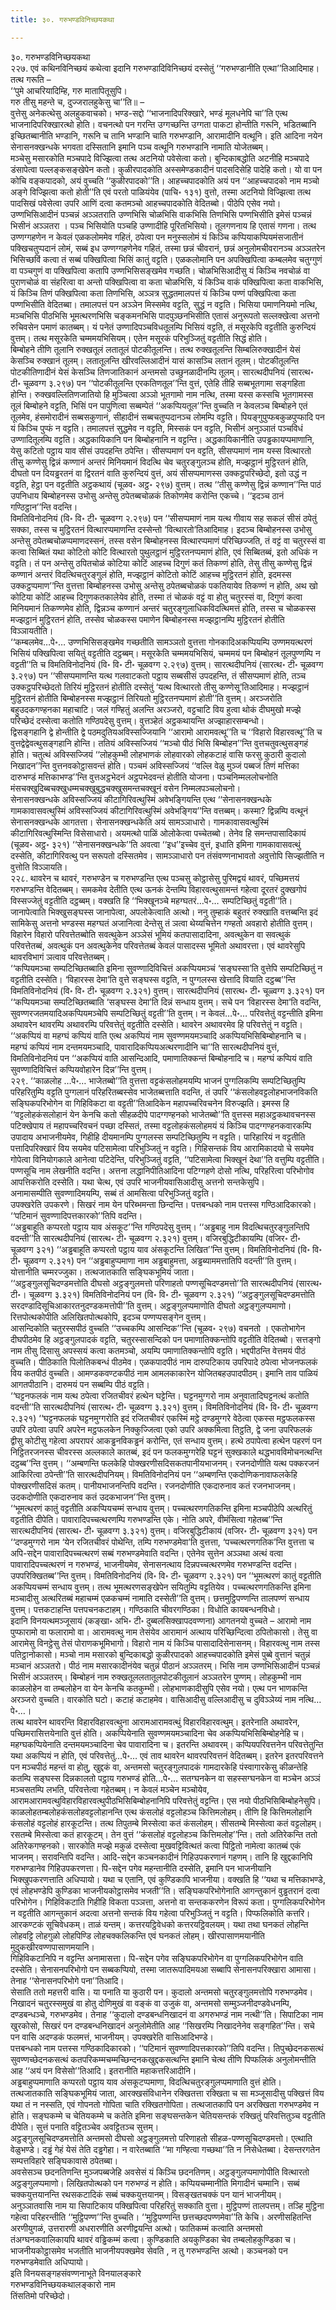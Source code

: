 ```yaml
---
title: ३०. गरुभण्डविनिच्छयकथा

---
```

३०. गरुभण्डविनिच्छयकथा  
२२७. एवं कथिनविनिच्छयं कथेत्वा इदानि गरुभण्डादिविनिच्छयं दस्सेतुं ‘‘गरुभण्डानीति एत्था’’तिआदिमाह। तत्थ गरूति –  
‘‘पुमे आचरियादिम्हि, गरु मातापितूसुपि।  
गरु तीसु महन्ते च, दुज्जरालहुकेसु चा’’ति॥ –  
वुत्तेसु अनेकत्थेसु अलहुकवाचको। भण्ड-सद्दो ‘‘भाजनादिपरिक्खारे, भण्डं मूलधनेपि चा’’ति एत्थ भाजनादिपरिक्खारत्थो होति। वचनत्थो पन गरन्ति उग्गच्छन्ति उग्गता पाकटा होन्तीति गरूनि, भडितब्बानि इच्छितब्बानीति भण्डानि, गरूनि च तानि भण्डानि चाति गरुभण्डानि, आरामादीनि वत्थूनि। इति आदिना नयेन सेनासनक्खन्धके भगवता दस्सितानि इमानि पञ्च वत्थूनि गरुभण्डानि नामाति योजेतब्बम्।  
मञ्चेसु मसारकोति मञ्चपादे विज्झित्वा तत्थ अटनियो पवेसेत्वा कतो। बुन्दिकाबद्धोति अटनीहि मञ्चपादे डंसापेत्वा पल्लङ्कसङ्खेपेन कतो। कुळीरपादकोति अस्समेण्डकादीनं पादसदिसेहि पादेहि कतो। यो वा पन कोचि वङ्कपादको, अयं वुच्चति ‘‘कुळीरपादको’’ति। आहच्चपादकोति अयं पन ‘‘आहच्चपादको नाम मञ्चो अङ्गे विज्झित्वा कतो होती’’ति एवं परतो पाळियंयेव (पाचि॰ १३१) वुत्तो, तस्मा अटनियो विज्झित्वा तत्थ पादसिखं पवेसेत्वा उपरि आणिं दत्वा कतमञ्चो आहच्चपादकोति वेदितब्बो। पीठेपि एसेव नयो।  
उण्णभिसिआदीनं पञ्चन्नं अञ्ञतराति उण्णभिसि चोळभिसि वाकभिसि तिणभिसि पण्णभिसीति इमेसं पञ्चन्नं भिसीनं अञ्ञतरा । पञ्च भिसियोति पञ्चहि उण्णादीहि पूरितभिसियो। तूलगणनाय हि एतासं गणना। तत्थ उण्णग्गहणेन न केवलं एळकलोममेव गहितं, ठपेत्वा पन मनुस्सलोमं यं किञ्चि कप्पियाकप्पियमंसजातीनं पक्खिचतुप्पदानं लोमं, सब्बं इध उण्णग्गहणेनेव गहितं, तस्मा छन्नं चीवरानं, छन्नं अनुलोमचीवरानञ्च अञ्ञतरेन भिसिच्छविं कत्वा तं सब्बं पक्खिपित्वा भिसिं कातुं वट्टति। एळकलोमानि पन अपक्खिपित्वा कम्बलमेव चतुग्गुणं वा पञ्चगुणं वा पक्खिपित्वा कतापि उण्णभिसिसङ्खमेव गच्छति। चोळभिसिआदीसु यं किञ्चि नवचोळं वा पुराणचोळं वा संहरित्वा वा अन्तो पक्खिपित्वा वा कता चोळभिसि, यं किञ्चि वाकं पक्खिपित्वा कता वाकभिसि, यं किञ्चि तिणं पक्खिपित्वा कता तिणभिसि, अञ्ञत्र सुद्धतमालपत्तं यं किञ्चि पण्णं पक्खिपित्वा कता पण्णभिसीति वेदितब्बा। तमालपत्तं पन अञ्ञेन मिस्समेव वट्टति, सुद्धं न वट्टति। भिसिया पमाणनियमो नत्थि, मञ्चभिसि पीठभिसि भूमत्थरणभिसि चङ्कमनभिसि पादपुञ्छनभिसीति एतासं अनुरूपतो सल्लक्खेत्वा अत्तनो रुचिवसेन पमाणं कातब्बम्। यं पनेतं उण्णादिपञ्चविधतूलम्पि भिसियं वट्टति, तं मसूरकेपि वट्टतीति कुरुन्दियं वुत्तम्। तत्थ मसूरकेति चम्ममयभिसियम्। एतेन मसूरकं परिभुञ्जितुं वट्टतीति सिद्धं होति।  
बिम्बोहने तीणि तूलानि रुक्खतूलं लतातूलं पोटकीतूलन्ति। तत्थ रुक्खतूलन्ति सिम्बलिरुक्खादीनं येसं केसञ्चि रुक्खानं तूलम्। लतातूलन्ति खीरवल्लिआदीनं यासं कासञ्चि लतानं तूलम्। पोटकीतूलन्ति पोटकीतिणादीनं येसं केसञ्चि तिणजातिकानं अन्तमसो उच्छुनळादीनम्पि तूलम्। सारत्थदीपनियं (सारत्थ॰ टी॰ चूळवग्ग ३.२९७) पन ‘‘पोटकीतूलन्ति एरकतिणतूल’’न्ति वुत्तं, एतेहि तीहि सब्बभूतगामा सङ्गहिता होन्ति। रुक्खवल्लितिणजातियो हि मुञ्चित्वा अञ्ञो भूतगामो नाम नत्थि, तस्मा यस्स कस्सचि भूतगामस्स तूलं बिम्बोहने वट्टति, भिसिं पन पापुणित्वा सब्बम्पेतं ‘‘अकप्पियतूल’’न्ति वुच्चति न केवलञ्च बिम्बोहने एतं तूलमेव, हंसमोरादीनं सब्बसकुणानं, सीहादीनं सब्बचतुप्पदानञ्च लोमम्पि वट्टति। पियङ्गुपुप्फबकुळपुप्फादि पन यं किञ्चि पुप्फं न वट्टति। तमालपत्तं सुद्धमेव न वट्टति, मिस्सकं पन वट्टति, भिसीनं अनुञ्ञातं पञ्चविधं उण्णादितूलम्पि वट्टति। अद्धकायिकानि पन बिम्बोहनानि न वट्टन्ति। अद्धकायिकानीति उपड्ढकायप्पमाणानि, येसु कटितो पट्ठाय याव सीसं उपदहन्ति ठपेन्ति। सीसप्पमाणं पन वट्टति, सीसप्पमाणं नाम यस्स वित्थारतो तीसु कण्णेसु द्विन्नं कण्णानं अन्तरं मिनियमानं विदत्थि चेव चतुरङ्गुलञ्च होति, मज्झट्ठानं मुट्ठिरतनं होति, दीघतो पन दियड्ढरतनं वा द्विरतनं वाति कुरुन्दियं वुत्तं, अयं सीसप्पमाणस्स उक्कट्ठपरिच्छेदो, इतो उद्धं न वट्टति, हेट्ठा पन वट्टतीति अट्ठकथायं (चूळव॰ अट्ठ॰ २९७) वुत्तम्। तत्थ ‘‘तीसु कण्णेसु द्विन्नं कण्णान’’न्ति पाठं उपनिधाय बिम्बोहनस्स उभोसु अन्तेसु ठपेतब्बचोळकं तिकोणमेव करोन्ति एकच्चे। ‘‘इदञ्च ठानं गण्ठिट्ठान’’न्ति वदन्ति।  
विमतिविनोदनियं (वि॰ वि॰ टी॰ चूळवग्ग २.२९७) पन ‘‘सीसप्पमाणं नाम यत्थ गीवाय सह सकलं सीसं ठपेतुं सक्का, तस्स च मुट्ठिरतनं वित्थारप्पमाणन्ति दस्सेन्तो ‘वित्थारतो’तिआदिमाह। इदञ्च बिम्बोहनस्स उभोसु अन्तेसु ठपेतब्बचोळप्पमाणदस्सनं, तस्स वसेन बिम्बोहनस्स वित्थारप्पमाणं परिच्छिज्जति, तं वट्टं वा चतुरस्सं वा कत्वा सिब्बितं यथा कोटितो कोटि वित्थारतो पुथुलट्ठानं मुट्ठिरतनप्पमाणं होति, एवं सिब्बितब्बं, इतो अधिकं न वट्टति। तं पन अन्तेसु ठपितचोळं कोटिया कोटिं आहच्च दिगुणं कतं तिकण्णं होति, तेसु तीसु कण्णेसु द्विन्नं कण्णानं अन्तरं विदत्थिचतुरङ्गुलं होति, मज्झट्ठानं कोटितो कोटिं आहच्च मुट्ठिरतनं होति, इदमस्स उक्कट्ठप्पमाण’’न्ति वुत्तत्ता बिम्बोहनस्स उभोसु अन्तेसु ठपेतब्बचोळकं पकतियायेव तिकण्णं न होति, अथ खो कोटिया कोटिं आहच्च दिगुणकतकालेयेव होति, तस्मा तं चोळकं वट्टं वा होतु चतुरस्सं वा, दिगुणं कत्वा मिनियमानं तिकण्णमेव होति, द्विन्नञ्च कण्णानं अन्तरं चतुरङ्गुलाधिकविदत्थिमत्तं होति, तस्स च चोळकस्स मज्झट्ठानं मुट्ठिरतनं होति, तस्सेव चोळकस्स पमाणेन बिम्बोहनस्स मज्झट्ठानम्पि मुट्ठिरतनं होतीति विञ्ञायतीति।  
‘‘कम्बलमेव…पे॰… उण्णभिसिसङ्खमेव गच्छतीति सामञ्ञतो वुत्तत्ता गोनकादिअकप्पियम्पि उण्णमयत्थरणं भिसियं पक्खिपित्वा सयितुं वट्टतीति दट्ठब्बम्। मसूरकेति चम्ममयभिसियं, चम्ममयं पन बिम्बोहनं तूलपुण्णम्पि न वट्टती’’ति च विमतिविनोदनियं (वि॰ वि॰ टी॰ चूळवग्ग २.२९७) वुत्तम्। सारत्थदीपनियं (सारत्थ॰ टी॰ चूळवग्ग ३.२९७) पन ‘‘सीसप्पमाणन्ति यत्थ गलवाटकतो पट्ठाय सब्बसीसं उपदहन्ति, तं सीसप्पमाणं होति, तञ्च उक्कट्ठपरिच्छेदतो तिरियं मुट्ठिरतनं होतीति दस्सेतुं ‘यत्थ वित्थारतो तीसु कण्णेसू’तिआदिमाह। मज्झट्ठानं मुट्ठिरतनं होतीति बिम्बोहनस्स मज्झट्ठानं तिरियतो मुट्ठिरतनप्पमाणं होती’’ति वुत्तम्। अरञ्जरोति बहुउदकगण्हनका महाचाटि। जलं गण्हितुं अलन्ति अरञ्जरो, वट्टचाटि विय हुत्वा थोकं दीघमुखो मज्झे परिच्छेदं दस्सेत्वा कतोति गण्ठिपदेसु वुत्तम्। वुत्तञ्हेतं अट्ठकथायन्ति अज्झाहारसम्बन्धो।  
द्विसङ्गहानि द्वे होन्तीति द्वे पठमदुतियअविस्सज्जियानि ‘‘आरामो आरामवत्थू’’ति च ‘‘विहारो विहारवत्थू’’ति च वुत्तद्वेद्वेवत्थुसङ्गहानि होन्ति। ततियं अविस्सज्जियं ‘‘मञ्चो पीठं भिसि बिम्बोहन’’न्ति वुत्तचतुवत्थुसङ्गहं होति। चतुत्थं अविस्सज्जियं ‘‘लोहकुम्भी लोहभाणकं लोहवारको लोहकटाहं वासि फरसु कुठारी कुदालो निखादन’’न्ति वुत्तनवकोट्ठासवन्तं होति। पञ्चमं अविस्सज्जियं ‘‘वल्लि वेळु मुञ्जं पब्बजं तिणं मत्तिका दारुभण्डं मत्तिकाभण्ड’’न्ति वुत्तअट्ठभेदनं अट्ठपभेदवन्तं होतीति योजना। पञ्चनिम्मललोचनोति मंसचक्खुदिब्बचक्खुधम्मचक्खुबुद्धचक्खुसमन्तचक्खूनं वसेन निम्मलपञ्चलोचनो।  
सेनासनक्खन्धके अविस्सज्जियं कीटागिरिवत्थुस्मिं अवेभङ्गियन्ति एत्थ ‘‘सेनासनक्खन्धके गामकावासवत्थुस्मिं अविस्सज्जियं कीटागिरिवत्थुस्मिं अवेभङ्गिय’’न्ति वत्तब्बम्। कस्मा? द्विन्नम्पि वत्थूनं सेनासनक्खन्धके आगतत्ता। सेनासनक्खन्धकेति अयं सामञ्ञाधारो। गामकावासवत्थुस्मिं कीटागिरिवत्थुस्मिन्ति विसेसाधारो। अयमत्थो पाळिं ओलोकेत्वा पच्चेतब्बो। तेनेव हि समन्तपासादिकायं (चूळव॰ अट्ठ॰ ३२१) ‘‘सेनासनक्खन्धके’’ति अवत्वा ‘‘इध’’इच्चेव वुत्तं, इधाति इमिना गामकावासवत्थुं दस्सेति, कीटागिरिवत्थु पन सरूपतो दस्सितमेव। सामञ्ञाधारो पन तंसंवण्णनाभावतो अवुत्तोपि सिज्झतीति न वुत्तोति विञ्ञायति।  
२२८. थावरेन च थावरं, गरुभण्डेन च गरुभण्डन्ति एत्थ पञ्चसु कोट्ठासेसु पुरिमद्वयं थावरं, पच्छिमत्तयं गरुभण्डन्ति वेदितब्बम्। समकमेव देतीति एत्थ ऊनकं देन्तम्पि विहारवत्थुसामन्तं गहेत्वा दूरतरं दुक्खगोपं विस्सज्जेतुं वट्टतीति दट्ठब्बम्। वक्खति हि ‘‘भिक्खूनञ्चे महग्घतरं…पे॰… सम्पटिच्छितुं वट्टती’’ति। जानापेत्वाति भिक्खुसङ्घस्स जानापेत्वा, अपलोकेत्वाति अत्थो। ननु तुम्हाकं बहुतरं रुक्खाति वत्तब्बन्ति इदं सामिकेसु अत्तनो भण्डस्स महग्घतं अजानित्वा देन्तेसु तं ञत्वा थेय्यचित्तेन गण्हतो अवहारो होतीति वुत्तम्। विहारेन विहारो परिवत्तेतब्बोति सवत्थुकेन अञ्ञेसं भूमियं कतपासादादिना, अवत्थुकेन वा सवत्थुकं परिवत्तेतब्बं, अवत्थुकं पन अवत्थुकेनेव परिवत्तेतब्बं केवलं पासादस्स भूमितो अथावरत्ता। एवं थावरेसुपि थावरविभागं ञत्वाव परिवत्तेतब्बम्।  
‘‘कप्पियमञ्चा सम्पटिच्छितब्बाति इमिना सुवण्णादिविचित्तं अकप्पियमञ्चं ‘सङ्घस्सा’ति वुत्तेपि सम्पटिच्छितुं न वट्टतीति दस्सेति। ‘विहारस्स देमा’ति वुत्ते सङ्घस्स वट्टति, न पुग्गलस्स खेत्तादि वियाति दट्ठब्ब’’न्ति विमतिविनोदनियं (वि॰ वि॰ टी॰ चूळवग्ग २.३२१) वुत्तम्। सारत्थदीपनियं (सारत्थ॰ टी॰ चूळ्वग्ग ३.३२१) पन ‘‘कप्पियमञ्चा सम्पटिच्छितब्बाति ‘सङ्घस्स देमा’ति दिन्नं सन्धाय वुत्तम्। सचे पन ‘विहारस्स देमा’ति वदन्ति, सुवण्णरजतमयादिअकप्पियमञ्चेपि सम्पटिच्छितुं वट्टती’’ति वुत्तम्। न केवलं…पे॰… परिवत्तेतुं वट्टन्तीति इमिना अथावरेन थावरम्पि अथावरम्पि परिवत्तेतुं वट्टतीति दस्सेति। थावरेन अथावरमेव हि परिवत्तेतुं न वट्टति। ‘‘अकप्पियं वा महग्घं कप्पियं वाति एत्थ अकप्पियं नाम सुवण्णमयमञ्चादि अकप्पियभिसिबिम्बोहनानि च। महग्घं कप्पियं नाम दन्तमयमञ्चादि, पावारादिकप्पियअत्थरणादीनि चा’’ति सारत्थदीपनियं वुत्तं, विमतिविनोदनियं पन ‘‘अकप्पियं वाति आसन्दिआदि, पमाणातिक्कन्तं बिम्बोहनादि च। महग्घं कप्पियं वाति सुवण्णादिविचित्तं कप्पियवोहारेन दिन्न’’न्ति वुत्तम्।  
२२९. ‘‘काळलोह …पे॰… भाजेतब्बो’’ति वुत्तत्ता वट्टकंसलोहमयम्पि भाजनं पुग्गलिकम्पि सम्पटिच्छितुम्पि परिहरितुम्पि वट्टति पुग्गलानं परिहरितब्बस्सेव भाजेतब्बत्ताति वदन्ति, तं उपरि ‘‘कंसलोहवट्टलोहभाजनविकति सङ्घिकपरिभोगेन वा गिहिविकटा वा वट्टती’’तिआदिकेन महापच्चरिवचनेन विरुज्झति। इमस्स हि ‘‘वट्टलोहकंसलोहानं येन केनचि कतो सीहळदीपे पादग्गण्हनको भाजेतब्बो’’ति वुत्तस्स महाअट्ठकथावचनस्स पटिक्खेपाय तं महापच्चरिवचनं पच्छा दस्सितं, तस्मा वट्टलोहकंसलोहमयं यं किञ्चि पादग्गण्हनकवारकम्पि उपादाय अभाजनीयमेव, गिहीहि दीयमानम्पि पुग्गलस्स सम्पटिच्छितुम्पि न वट्टति। पारिहारियं न वट्टतीति पत्तादिपरिक्खारं विय सयमेव पटिसामेत्वा परिभुञ्जितुं न वट्टति। गिहिसन्तकं विय आरामिकादयो चे सयमेव गोपेत्वा विनियोगकाले आनेत्वा पटिदेन्ति, परिभुञ्जितुं वट्टति, ‘‘पटिसामेत्वा भिक्खूनं देथा’’ति वत्तुम्पि वट्टतीति।  
पण्णसूचि नाम लेखनीति वदन्ति। अत्तना लद्धानिपीतिआदिना पटिग्गहणे दोसो नत्थि, परिहरित्वा परिभोगोव आपत्तिकरोति दस्सेति। यथा चेत्थ, एवं उपरि भाजनीयवासिआदीसु अत्तनो सन्तकेसुपि।  
अनामासम्पीति सुवण्णादिमयम्पि, सब्बं तं आमसित्वा परिभुञ्जितुं वट्टति।  
उपक्खरेति उपकरणे। सिखरं नाम येन परिब्भमन्ता छिन्दन्ति। पत्तबन्धको नाम पत्तस्स गण्ठिआदिकारको। ‘‘पटिमानं सुवण्णादिपत्तकारको’’तिपि वदन्ति।  
‘‘अड्ढबाहूति कप्परतो पट्ठाय याव अंसकूट’’न्ति गण्ठिपदेसु वुत्तम्। ‘‘अड्ढबाहु नाम विदत्थिचतुरङ्गुलन्तिपि वदन्ती’’ति सारत्थदीपनियं (सारत्थ॰ टी॰ चूळवग्ग २.३२१) वुत्तम्। वजिरबुद्धिटीकायम्पि (वजिर॰ टी॰ चूळवग्ग ३२१) ‘‘अड्ढबाहूति कप्परतो पट्ठाय याव अंसकूटन्ति लिखित’’न्ति वुत्तम्। विमतिविनोदनियं (वि॰ वि॰ टी॰ चूळवग्ग २.३२१) पन ‘‘अड्ढबाहुप्पमाणा नाम अड्ढबाहुमत्ता, अड्ढब्याममत्तातिपि वदन्ती’’ति वुत्तम्। योत्तानीति चम्मरज्जुका। तत्थजातकाति सङ्घिकभूमियं जाता।  
‘‘अट्ठङ्गुलसूचिदण्डमत्तोति दीघसो अट्ठङ्गुलमत्तो परिणाहतो पण्णसूचिदण्डमत्तो’’ति सारत्थदीपनियं (सारत्थ॰ टी॰। चूळवग्ग ३.३२१) विमतिविनोदनियं पन (वि॰ वि॰ टी॰ चूळवग्ग २.३२१) ‘‘अट्ठङ्गुलसूचिदण्डमत्तोति सरदण्डादिसूचिआकारतनुदण्डकमत्तोपी’’ति वुत्तम्। अट्ठङ्गुलप्पमाणोति दीघतो अट्ठङ्गुलप्पमाणो। रित्तपोत्थकोपीति अलिखितपोत्थकोपि, इदञ्च पण्णप्पसङ्गेन वुत्तम्।  
आसन्दिकोति चतुरस्सपीठं वुच्चति ‘‘उच्चकम्पि आसन्दिक’’न्ति (चूळव॰ २९७) वचनतो । एकतोभागेन दीघपीठमेव हि अट्ठङ्गुलपादकं वट्टति, चतुरस्सासन्दिको पन पमाणातिक्कन्तोपि वट्टतीति वेदितब्बो। सत्तङ्गो नाम तीसु दिसासु अपस्सयं कत्वा कतमञ्चो, अयम्पि पमाणातिक्कन्तोपि वट्टति। भद्दपीठन्ति वेत्तमयं पीठं वुच्चति। पीठिकाति पिलोतिकबन्धं पीठमेव। एळकपादपीठं नाम दारुपटिकाय उपरिपादे ठपेत्वा भोजनफलकं विय कतपीठं वुच्चति। आमण्डकवण्टकपीठं नाम आमलकाकारेन योजितबहउपादपीठम्। इमानि ताव पाळियं आगतपीठानि। दारुमयं पन सब्बम्पि पीठं वट्टति।  
‘‘घट्टनफलकं नाम यत्थ ठपेत्वा रजितचीवरं हत्थेन घट्टेन्ति। घट्टनमुग्गरो नाम अनुवातादिघट्टनत्थं कतोति वदन्ती’’ति सारत्थदीपनियं (सारत्थ॰ टी॰ चूळवग्ग ३.३२१) वुत्तम्। विमतिविनोदनियं (वि॰ वि॰ टी॰ चूळवग्ग २.३२१) ‘‘घट्टनफलकं घट्टनमुग्गरोति इदं रजितचीवरं एकस्मिं मट्ठे दण्डमुग्गरे वेठेत्वा एकस्स मट्ठफलकस्स उपरि ठपेत्वा उपरि अपरेन मट्ठफलकेन निक्कुज्जित्वा एको उपरि अक्कमित्वा तिट्ठति, द्वे जना उपरिफलकं द्वीसु कोटीसु गहेत्वा अपरापरं आकड्ढनविकड्ढनं करोन्ति, एतं सन्धाय वुत्तम्। हत्थे ठपापेत्वा हत्थेन पहरणं पन निट्ठितरजनस्स चीवरस्स अल्लकाले कातब्बं, इदं पन फलकमुग्गरेहि घट्टनं सुक्खकाले थद्धभावविमोचनत्थन्ति दट्ठब्ब’’न्ति वुत्तम्। ‘‘अम्बणन्ति फलकेहि पोक्खरणीसदिसकतपानीयभाजनम्। रजनदोणीति यत्थ पक्करजनं आकिरित्वा ठपेन्ती’’ति सारत्थदीपनियम्। विमतिविनोदनियं पन ‘‘अम्बणन्ति एकदोणिकनावाफलकेहि पोक्खरणीसदिसं कतम्। पानीयभाजनन्तिपि वदन्ति। रजनदोणीति एकदारुनाव कतं रजनभाजनम्। उदकदोणीति एकदारुनाव कतं उदकभाजन’’न्ति वुत्तम्।  
‘‘भूमत्थरणं कातुं वट्टतीति अकप्पियचम्मं सन्धाय वुत्तम्। पच्चत्थरणगतिकन्ति इमिना मञ्चपीठेपि अत्थरितुं वट्टतीति दीपेति। पावारादिपच्चत्थरणम्पि गरुभण्डन्ति एके। नोति अपरे, वीमंसित्वा गहेतब्ब’’न्ति सारत्थदीपनियं (सारत्थ॰ टी॰ चूळवग्ग ३.३२१) वुत्तम्। वजिरबुद्धिटीकायं (वजिर॰ टी॰ चूळवग्ग ३२१) पन ‘‘दण्डमुग्गरो नाम ‘येन रजितचीवरं पोथेन्ति, तम्पि गरुभण्डमेवा’ति वुत्तत्ता, ‘पच्चत्थरणगतिक’न्ति वुत्तत्ता च अपि-सद्देन पावारादिपच्चत्थरणं सब्बं गरुभण्डमेवाति वदन्ति। एतेनेव सुत्तेन अञ्ञथा अत्थं वत्वा पावारादिपच्चत्थरणं न गरुभण्डं, भाजनीयमेव, सेनासनत्थाय दिन्नपच्चत्थरणमेव गरुभण्डन्ति वदन्ति। उपपरिक्खितब्ब’’न्ति वुत्तम्। विमतिविनोदनियं (वि॰ वि॰ टी॰ चूळवग्ग २.३२१) पन ‘‘भूमत्थरणं कातुं वट्टतीति अकप्पियचम्मं सन्धाय वुत्तम्। तत्थ भूमत्थरणसङ्खेपेन सयितुम्पि वट्टतियेव। पच्चत्थरणगतिकन्ति इमिना मञ्चादीसु अत्थरितब्बं महाचम्मं एळकचम्मं नामाति दस्सेती’’ति वुत्तम्। छत्तमुट्ठिपण्णन्ति तालपण्णं सन्धाय वुत्तम्। पत्तकटाहन्ति पत्तपचनकटाहम्। गण्ठिकाति चीवरगण्ठिका। विधोति कायबन्धनविधो।  
इदानि विनयत्थमञ्जूसायं (कङ्खा॰ अभि॰ टी॰ दुब्बलसिक्खापदवण्णना) आगतनयो वुच्चते – आरामो नाम पुप्फारामो वा फलारामो वा। आरामवत्थु नाम तेसंयेव आरामानं अत्थाय परिच्छिन्दित्वा ठपितोकासो। तेसु वा आरामेसु विनट्ठेसु तेसं पोराणकभूमिभागो। विहारो नाम यं किञ्चि पासादादिसेनासनम्। विहारवत्थु नाम तस्स पतिट्ठानोकासो। मञ्चो नाम मसारको बुन्दिकाबद्धो कुळीरपादको आहच्चपादकोति इमेसं पुब्बे वुत्तानं चतुन्नं मञ्चानं अञ्ञतरो। पीठं नाम मसारकादीनंयेव चतुन्नं पीठानं अञ्ञतरम्। भिसि नाम उण्णभिसिआदीनं पञ्चन्नं भिसीनं अञ्ञतरम्। बिम्बोहनं नाम रुक्खतूललतातूलपोटकीतूलानं अञ्ञतरेन पुण्णम्। लोहकुम्भी नाम काळलोहेन वा तम्बलोहेन वा येन केनचि कतकुम्भी। लोहभाणकादीसुपि एसेव नयो। एत्थ पन भाणकन्ति अरञ्जरो वुच्चति। वारकोति घटो। कटाहं कटाहमेव। वासिआदीसु वल्लिआदीसु च दुविञ्ञेय्यं नाम नत्थि…पे॰…।  
तत्थ थावरेन थावरन्ति विहारविहारवत्थुना आरामआरामवत्थुं विहारविहारवत्थुम्। इतरेनाति अथावरेन, पच्छिमरासित्तयेनाति वुत्तं होति। अकप्पियेनाति सुवण्णमयमञ्चादिना चेव अकप्पियभिसिबिम्बोहनेहि च। महग्घकप्पियेनाति दन्तमयमञ्चादिना चेव पावारादिना च। इतरन्ति अथावरम्। कप्पियपरिवत्तनेन परिवत्तेतुन्ति यथा अकप्पियं न होति, एवं परिवत्तेतुं…पे॰… एवं ताव थावरेन थावरपरिवत्तनं वेदितब्बम्। इतरेन इतरपरिवत्तने पन मञ्चपीठं महन्तं वा होतु, खुद्दकं वा, अन्तमसो चतुरङ्गुलपादकं गामदारकेहि पंस्वागारकेसु कीळन्तेहि कतम्पि सङ्घस्स दिन्नकालतो पट्ठाय गरुभण्डं होति…पे॰… सतग्घनकेन वा सहस्सग्घनकेन वा मञ्चेन अञ्ञं मञ्चसतम्पि लभति, परिवत्तेत्वा गहेतब्बम्। न केवलं मञ्चेन मञ्चोयेव, आरामआरामवत्थुविहारविहारवत्थुपीठभिसिबिम्बोहनानिपि परिवत्तेतुं वट्टन्ति। एस नयो पीठभिसिबिम्बोहनेसुपि।  
काळलोहतम्बलोहकंसलोहवट्टलोहानन्ति एत्थ कंसलोहं वट्टलोहञ्च कित्तिमलोहम्। तीणि हि कित्तिमलोहानि कंसलोहं वट्टलोहं हारकूटन्ति। तत्थ तिपुतम्बे मिस्सेत्वा कतं कंसलोहम्। सीसतम्बे मिस्सेत्वा कतं वट्टलोहम्। रसतम्बे मिस्सेत्वा कतं हारकूटम्। तेन वुत्तं ‘‘कंसलोहं वट्टलोहञ्च कित्तिमलोह’’न्ति। ततो अतिरेकन्ति ततो अतिरेकगण्हनको। सारकोति मज्झे मकुळं दस्सेत्वा मुखवट्टिवित्थतं कत्वा पिट्ठितो नामेत्वा कातब्बं एकं भाजनम्। सरावन्तिपि वदन्ति। आदि-सद्देन कञ्चनकादीनं गिहिउपकरणानं गहणम्। तानि हि खुद्दकानिपि गरुभण्डानेव गिहिउपकरणत्ता। पि-सद्देन पगेव महन्तानीति दस्सेति, इमानि पन भाजनीयानि भिक्खुपकरणत्ताति अधिप्पायो। यथा च एतानि, एवं कुण्डिकापि भाजनीया। वक्खति हि ‘‘यथा च मत्तिकाभण्डे, एवं लोहभण्डेपि कुण्डिका भाजनीयकोट्ठासमेव भजती’’ति। सङ्घिकपरिभोगेनाति आगन्तुकानं वुड्ढतरानं दत्वा परिभोगेन। गिहिविकटाति गिहीहि विकता पञ्ञत्ता, अत्तनो वा सन्तककरणेन विरूपं कता। पुग्गलिकपरिभोगेन न वट्टतीति आगन्तुकानं अदत्वा अत्तनो सन्तकं विय गहेत्वा परिभुञ्जितुं न वट्टति। पिप्फलिकोति कत्तरि। आरकण्टकं सूचिवेधकम्। ताळं यन्तम्। कत्तरयट्ठिवेधको कत्तरयट्ठिवलयम्। यथा तथा घनकतं लोहन्ति लोहवट्टि लोहगुळो लोहपिण्डि लोहचक्कलिकन्ति एवं घनकतं लोहम्। खीरपासाणमयानीति मुदुकखीरवण्णपासाणमयानि।  
गिहिविकटानिपि न वट्टन्ति अनामासत्ता। पि-सद्देन पगेव सङ्घिकपरिभोगेन वा पुग्गलिकपरिभोगेन वाति दस्सेति। सेनासनपरिभोगो पन सब्बकप्पियो, तस्मा जातरूपादिमयआ सब्बापि सेनासनपरिक्खारा आमासा। तेनाह ‘‘सेनासनपरिभोगे पना’’तिआदि।  
सेसाति ततो महत्तरी वासि। या पनाति या कुठारी पन। कुदालो अन्तमसो चतुरङ्गुलमत्तोपि गरुभण्डमेव। निखादनं चतुरस्समुखं वा होतु दोणिमुखं वा वङ्कं वा उजुकं वा, अन्तमसो सम्मुञ्जनीदण्डवेधनम्पि, दण्डबन्धञ्चे, गरुभण्डमेव। तेनाह ‘‘कुदालो दण्डबन्धनिखादनं वा अगरुभण्डं नाम नत्थी’’ति। सिपाटिका नाम खुरकोसो, सिखरं पन दण्डबन्धनिखादनं अनुलोमेतीति आह ‘‘सिखरम्पि निखादनेनेव सङ्गहित’’न्ति। सचे पन वासि अदण्डकं फलमत्तं, भाजनीयम्। उपक्खरेति वासिआदिभण्डे।  
पत्तबन्धको नाम पत्तस्स गण्ठिकादिकारको। ‘‘पटिमानं सुवण्णादिपत्तकारको’’तिपि वदन्ति। तिपुच्छेदनकसत्थं सुवण्णच्छेदनकसत्थं कतपरिकम्मचम्मच्छिन्दनकखुद्दकसत्थन्ति इमानि चेत्थ तीणि पिप्फलिकं अनुलोमन्तीति आह ‘‘अयं पन विसेसो’’तिआदि। इतरानीति महाकत्तरिआदीनि।  
अड्ढबाहुप्पमाणाति कप्परतो पट्ठाय याव अंसकूटप्पमाणा, विदत्थिचतुरङ्गुलप्पमाणाति वुत्तं होति। तत्थजातकाति सङ्घिकभूमियं जाता, आरक्खसंविधानेन रक्खितत्ता रक्खिता च सा मञ्जूसादीसु पक्खित्तं विय यथा तं न नस्सति, एवं गोपनतो गोपिता चाति रक्खितगोपिता। तत्थजातकापि पन अरक्खिता गरुभण्डमेव न होति। सङ्घकम्मे च चेतियकम्मे च कतेति इमिना सङ्घसन्तकेन चेतियसन्तकं रक्खितुं परिवत्तितुञ्च वट्टतीति दीपेति। सुत्तं पनाति वट्टितञ्चेव अवट्टितञ्च सुत्तम्।  
अट्ठङ्गुलसूचिदण्डमत्तोति अन्तमसो दीघसो अट्ठङ्गुलमत्तो परिणाहतो सीहळ-पण्णसूचिदण्डमत्तो। एत्थाति वेळुभण्डे। दड्ढं गेहं येसं तेति दड्ढगेहा। न वारेतब्बाति ‘‘मा गण्हित्वा गच्छथा’’ति न निसेधेतब्बा। देसन्तरगतेन सम्पत्तविहारे सङ्घिकावासे ठपेतब्बा।  
अवसेसञ्च छदनतिणन्ति मुञ्जपब्बजेहि अवसेसं यं किञ्चि छदनतिणम्। अट्ठङ्गुलप्पमाणोपीति वित्थारतो अट्ठङ्गुलप्पमाणो। लिखितपोत्थको पन गरुभण्डं न होति। कप्पियचम्मानीति मिगादीनं चम्मानि। सब्बं चक्कयुत्तयानन्ति रथसकटादिकं सब्बं चक्कयुत्तयानम्। विसङ्खतचक्कं पन यानं भाजनीयम्। अनुञ्ञातवासि नाम या सिपाटिकाय पक्खिपित्वा परिहरितुं सक्काति वुत्ता। मुट्ठिपण्णं तालपत्तम्। तञ्हि मुट्ठिना गहेत्वा परिहरन्तीति ‘‘मुट्ठिपण्ण’’न्ति वुच्चति। ‘‘मुट्ठिपण्णन्ति छत्तच्छदपण्णमेवा’’ति केचि। अरणीसहितन्ति अरणीयुगळं, उत्तरारणी अधरारणीति अरणीद्वयन्ति अत्थो। फातिकम्मं कत्वाति अन्तमसो तंअग्घनकवालिकायपि थावरं वड्ढिकम्मं कत्वा। कुण्डिकाति अयकुण्डिका चेव तम्बलोहकुण्डिका च। भाजनीयकोट्ठासमेव भजतीति भाजनीयपक्खमेव सेवति , न तु गरुभण्डन्ति अत्थो। कञ्चनको पन गरुभण्डमेवाति अधिप्पायो।  
इति विनयसङ्गहसंवण्णनाभूते विनयालङ्कारे  
गरुभण्डविनिच्छयकथालङ्कारो नाम  
तिंसतिमो परिच्छेदो।  